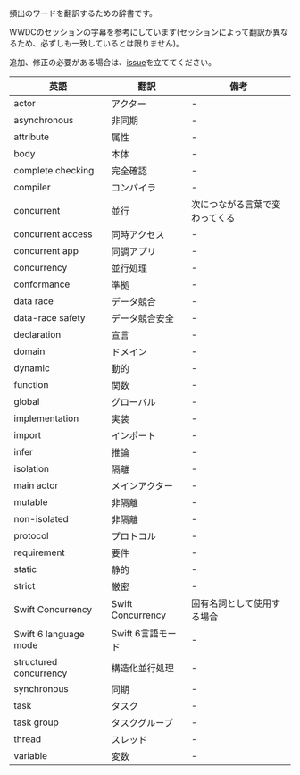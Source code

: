 頻出のワードを翻訳するための辞書です。  

WWDCのセッションの字幕を参考にしています(セッションによって翻訳が異なるため、必ずしも一致しているとは限りません)。  

追加、修正の必要がある場合は、[issue](https://github.com/stzn/swift-migration-guide-jp/issues)を立ててください。

|英語|翻訳|備考|
|---|---|---|
|actor|アクター|-|
|asynchronous|非同期|-|
|attribute|属性|-|
|body|本体|-|
|complete checking|完全確認|-|
|compiler|コンパイラ|-|
|concurrent|並行|次につながる言葉で変わってくる|
|concurrent access|同時アクセス|-|
|concurrent app|同調アプリ|-|
|concurrency|並行処理|-|
|conformance|準拠|-|
|data race|データ競合|-|
|data-race safety|データ競合安全|-|
|declaration|宣言|-|
|domain|ドメイン|-|
|dynamic|動的|-|
|function|関数|-|
|global|グローバル|-|
|implementation|実装|-|
|import|インポート|-|
|infer|推論|-|
|isolation|隔離|-|
|main actor|メインアクター|-|
|mutable|非隔離|-|
|non-isolated|非隔離|-|
|protocol|プロトコル|-|
|requirement|要件|-|
|static|静的|-|
|strict|厳密|-|
|Swift Concurrency|Swift Concurrency|固有名詞として使用する場合|
|Swift 6 language mode|Swift 6言語モード|-|
|structured concurrency|構造化並行処理|-|
|synchronous|同期|-|
|task|タスク|-|
|task group|タスクグループ|-|
|thread|スレッド|-|
|variable|変数|-|
